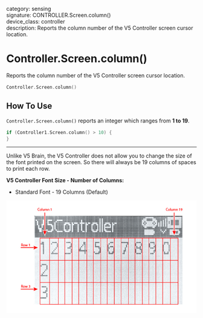 category: sensing  
signature: CONTROLLER.Screen.column()  
device_class: controller  
description: Reports the column number of the V5 Controller screen cursor location.

# Controller.Screen.column()

Reports the column number of the V5 Controller screen cursor location.

```cpp
Controller.Screen.column()
```

## How To Use

`Controller.Screen.column()` reports an integer which ranges from **1 to 19**.

```cpp
if (Controller1.Screen.column() > 10) {
}
```

---

Unlike V5 Brain, the V5 Controller does not allow you to change the size of the font printed on the screen. So there will always be 19 columns of spaces to print each row.

**V5 Controller Font Size - Number of Columns:**

* Standard Font - 19 Columns (Default)

![brain_screen_info_2](v5_controller_rows_columns.jpg)



<advanced>
</advanced>